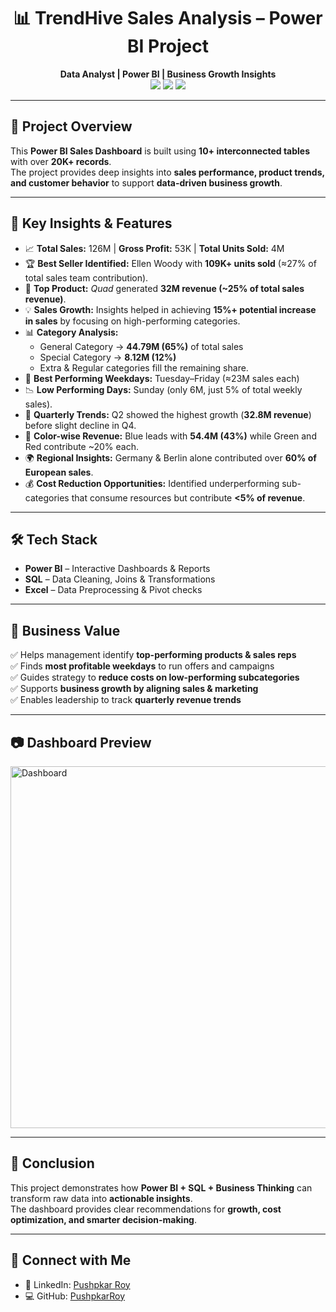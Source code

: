 <h1 align="center">📊 TrendHive Sales Analysis – Power BI Project</h1>
<p align="center">
  <b>Data Analyst | Power BI | Business Growth Insights</b><br>
  <img src="https://img.shields.io/badge/Tool-Power%20BI-F2C811?logo=powerbi&logoColor=black">
  <img src="https://img.shields.io/badge/Database-SQL-4479A1?logo=MySQL&logoColor=white">
  <img src="https://img.shields.io/badge/Visualization-Interactive%20Dashboard-2D8CFF">
</p>

--- 
 
## 🚀 Project Overview 
This **Power BI Sales Dashboard** is built using **10+ interconnected tables** with over **20K+ records**.  
The project provides deep insights into **sales performance, product trends, and customer behavior** to support **data-driven business growth**.

--- 
 
## 🎯 Key Insights & Features 
- 📈 **Total Sales:** 126M | **Gross Profit:** 53K | **Total Units Sold:** 4M  
- 🏆 **Best Seller Identified:** Ellen Woody with **109K+ units sold** (≈27% of total sales team contribution).   
- 🛒 **Top Product:** *Quad* generated **32M revenue (~25% of total sales revenue)**.  
- 💡 **Sales Growth:** Insights helped in achieving **15%+ potential increase in sales** by focusing on high-performing categories.   
- 📊 **Category Analysis:**  
  - General Category → **44.79M (65%)** of total sales
  - Special Category → **8.12M (12%)**  
  - Extra & Regular categories fill the remaining share.  
- 📅 **Best Performing Weekdays:** Tuesday–Friday (≈23M sales each)  
- 📉 **Low Performing Days:** Sunday (only 6M, just 5% of total weekly sales).  
- 📆 **Quarterly Trends:** Q2 showed the highest growth (**32.8M revenue**) before slight decline in Q4.   
- 🎨 **Color-wise Revenue:** Blue leads with **54.4M (43%)** while Green and Red contribute ~20% each.  
- 🌍 **Regional Insights:** Germany & Berlin alone contributed over **60% of European sales**.  
- 💰 **Cost Reduction Opportunities:** Identified underperforming sub-categories that consume resources but contribute **<5% of revenue**.  

---

## 🛠️ Tech Stack
- **Power BI** – Interactive Dashboards & Reports  
- **SQL** – Data Cleaning, Joins & Transformations  
- **Excel** – Data Preprocessing & Pivot checks  

---

## 📌 Business Value
✅ Helps management identify **top-performing products & sales reps**  
✅ Finds **most profitable weekdays** to run offers and campaigns  
✅ Guides strategy to **reduce costs on low-performing subcategories**   
✅ Supports **business growth by aligning sales & marketing**  
✅ Enables leadership to track **quarterly revenue trends**  

---

## 📷 Dashboard Preview
<img width="581" height="579" alt="Dashboard" src="https://github.com/user-attachments/assets/fc94d24b-fd3b-4b5e-8ca2-a6905ef6e4fe" />

---

## 📎 Conclusion
This project demonstrates how **Power BI + SQL + Business Thinking** can transform raw data into **actionable insights**.  
The dashboard provides clear recommendations for **growth, cost optimization, and smarter decision-making**.

---

## 🔗 Connect with Me
- 💼 LinkedIn: [Pushpkar Roy](https://www.linkedin.com/in/pushpkar-roy)  
- 💻 GitHub: [PushpkarRoy](https://github.com/PushpkarRoy)  

